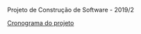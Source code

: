 Projeto de Construção de Software - 2019/2

[Cronograma do projeto](https://docs.google.com/spreadsheets/d/1XKw8d8Z5nwORXj6jWtFR_VgwaYzjiASYczfssvBFiEc/edit?usp=sharing)